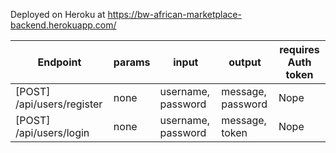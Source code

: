 Deployed on Heroku at https://bw-african-marketplace-backend.herokuapp.com/

| Endpoint | params | input | output | requires Auth token |
| -------- | ------ | ----- | ------ | ------------------- |
| [POST] /api/users/register | none | username, password | message, password | Nope |
| [POST] /api/users/login | none | username, password | message, token | Nope |
